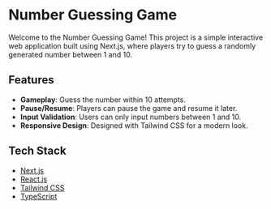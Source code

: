 # Number Guessing Game
Welcome to the Number Guessing Game! This project is a simple interactive web application built using Next.js, where players try to guess a randomly generated number between 1 and 10.

## Features
- **Gameplay**: Guess the number within 10 attempts.
- **Pause/Resume**: Players can pause the game and resume it later.
- **Input Validation**: Users can only input numbers between 1 and 10.
- **Responsive Design**: Designed with Tailwind CSS for a modern look.

## Tech Stack
- [Next.js](https://nextjs.org/)
- [React.js](https://reactjs.org/)
- [Tailwind CSS](https://tailwindcss.com/)
- [TypeScript](https://www.typescriptlang.org/)
